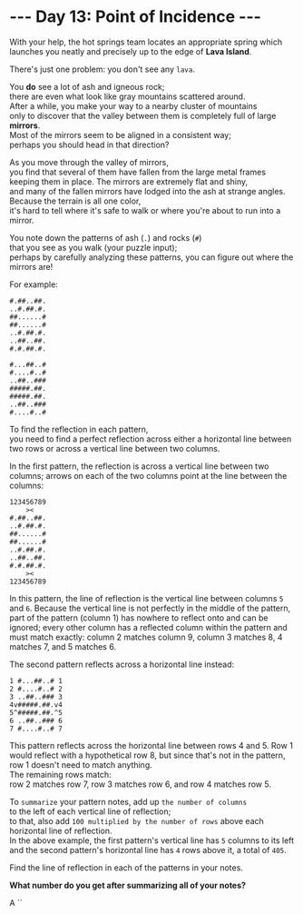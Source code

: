 # --- Day 13: Point of Incidence ---

With your help, the hot springs team locates an appropriate spring
which launches you neatly and precisely up to the edge of **Lava Island**.

There's just one problem: you don't see any `lava`.

You **do** see a lot of ash and igneous rock;  
there are even what look like gray mountains scattered around.  
After a while, you make your way to a nearby cluster of mountains  
only to discover that the valley between them is completely full of large **mirrors**.  
Most of the mirrors seem to be aligned in a consistent way;  
perhaps you should head in that direction?

As you move through the valley of mirrors,  
you find that several of them have fallen from the large metal frames keeping them in place.
The mirrors are extremely flat and shiny,  
and many of the fallen mirrors have lodged into the ash at strange angles.  
Because the terrain is all one color,  
it's hard to tell where it's safe to walk or where you're about to run into a mirror.

You note down the patterns of ash (`.`) and rocks (`#`)  
that you see as you walk (your puzzle input);  
perhaps by carefully analyzing these patterns, you can figure out where the mirrors are!

For example:

```text
#.##..##.
..#.##.#.
##......#
##......#
..#.##.#.
..##..##.
#.#.##.#.

#...##..#
#....#..#
..##..###
#####.##.
#####.##.
..##..###
#....#..#
```

To find the reflection in each pattern,  
you need to find a perfect reflection across either a horizontal line between two rows
or across a vertical line between two columns.

In the first pattern, the reflection is across a vertical line between two columns;
arrows on each of the two columns point at the line between the columns:

```text
123456789
    ><
#.##..##.
..#.##.#.
##......#
##......#
..#.##.#.
..##..##.
#.#.##.#.
    ><
123456789
```

In this pattern, the line of reflection is the vertical line between columns `5` and `6`.
Because the vertical line is not perfectly in the middle of the pattern,  
part of the pattern (column 1) has nowhere to reflect onto and can be ignored;
every other column has a reflected column within the pattern and must match exactly:
column 2 matches column 9, column 3 matches 8, 4 matches 7, and 5 matches 6.

The second pattern reflects across a horizontal line instead:

```text
1 #...##..# 1
2 #....#..# 2
3 ..##..### 3
4v#####.##.v4
5^#####.##.^5
6 ..##..### 6
7 #....#..# 7
```

This pattern reflects across the horizontal line between rows 4 and 5.
Row 1 would reflect with a hypothetical row 8, but since that's not in the pattern,  
row 1 doesn't need to match anything.  
The remaining rows match:  
row 2 matches row 7, row 3 matches row 6, and row 4 matches row 5.

To `summarize` your pattern notes, add up `the number of columns`  
to the left of each vertical line of reflection;  
to that, also add `100 multiplied by the number of rows` above each horizontal line of reflection.  
In the above example, the first pattern's vertical line has `5` columns to its left  
and the second pattern's horizontal line has `4` rows above it, a total of `405`.

Find the line of reflection in each of the patterns in your notes.

**What number do you get after summarizing all of your notes?**

A ``

#
